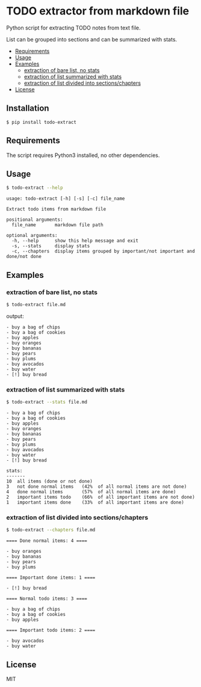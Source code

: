 # TODO extractor from markdown file
Python script for extracting TODO notes from text file.

List can be grouped into sections and can be summarized with stats.


- [Requirements](#requirements)
- [Usage](#usage)
- [Examples](#examples)
  - [extraction of bare list, no stats](#extraction-of-bare-list-no-stats)
  - [extraction of list summarized with stats](#extraction-of-list-summarized-with-stats)
  - [extraction of list divided into sections/chapters](#extraction-of-list-divided-into-sectionschapters)
- [License](#license)


## Installation
```
$ pip install todo-extract
```

## Requirements
The script requires Python3 installed, no other dependencies.

## Usage
```sh
$ todo-extract --help
```

```
usage: todo-extract [-h] [-s] [-c] file_name

Extract todo items from markdown file

positional arguments:
  file_name       markdown file path

optional arguments:
  -h, --help      show this help message and exit
  -s, --stats     display stats
  -c, --chapters  display items grouped by important/not important and done/not done
```

## Examples

### extraction of bare list, no stats
```sh
$ todo-extract file.md
```

output:
```
- buy a bag of chips
- buy a bag of cookies
- buy apples
- buy oranges
- buy bananas
- buy pears
- buy plums
- buy avocados
- buy water 
- [!] buy bread
```

### extraction of list summarized with stats
```sh
$ todo-extract --stats file.md
```

```
- buy a bag of chips
- buy a bag of cookies
- buy apples
- buy oranges
- buy bananas
- buy pears
- buy plums
- buy avocados
- buy water 
- [!] buy bread

stats:
-------
10  all items (done or not done)
3   not done normal items   (42%  of all normal items are not done)
4   done normal items       (57%  of all normal items are done)
2   important items todo    (66%  of all important items are not done)
1   important items done    (33%  of all important items are done)
```
### extraction of list divided into sections/chapters
```sh
$ todo-extract --chapters file.md
```

```
==== Done normal items: 4 ====

- buy oranges
- buy bananas
- buy pears
- buy plums

==== Important done items: 1 ====

- [!] buy bread

==== Normal todo items: 3 ====

- buy a bag of chips
- buy a bag of cookies
- buy apples

==== Important todo items: 2 ====

- buy avocados
- buy water 
```
## License
MIT
